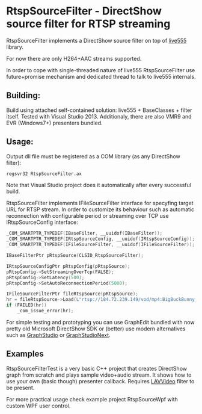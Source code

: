 # RtspSourceFilter - DirectShow source filter for RTSP streaming

RtspSourceFilter implements a DirectShow source filter on top of [live555](http://www.live555.com/liveMedia/) library.

For now there are only H264+AAC streams supported.

In order to cope with single-threaded nature of live555 RtspSourceFilter use future+promise mechanism and dedicated thread to talk to live555 internals.

## Building:

Build using attached self-contained solution: live555 + BaseClasses + filter itself. Tested with Visual Studio 2013.
Additionaly, there are also VMR9 and EVR (Windows7+) presenters bundled. 

## Usage:

Output dll file must be registered as a COM library (as any DirectShow filter):

```sh
regsvr32 RtspSourceFilter.ax
```
Note that Visual Studio project does it automatically after every successful build.


RtspSourceFilter implements IFileSourceFilter interface for specyfing target URL for RTSP stream.
In order to customize its behaviour such as automatic reconnection with configurable period or streaming over TCP use IRtspSourceConfig interface:

```cpp
_COM_SMARTPTR_TYPEDEF(IBaseFilter, __uuidof(IBaseFilter));
_COM_SMARTPTR_TYPEDEF(IRtspSourceConfig, __uuidof(IRtspSourceConfig));
_COM_SMARTPTR_TYPEDEF(IFileSourceFilter, __uuidof(IFileSourceFilter));

IBaseFilterPtr pRtspSource(CLSID_RtspSourceFilter);

IRtspSourceConfigPtr pRtspConfig(pRtspSource);
pRtspConfig->SetStreamingOverTcp(FALSE);
pRtspConfig->SetLatency(500);
pRtspConfig->SetAutoReconnectionPeriod(5000);

IFileSourceFilterPtr fileRtspSource(pRtspSource);
hr = fileRtspSource->Load(L"rtsp://184.72.239.149/vod/mp4:BigBuckBunny_115k.mov", nullptr);
if (FAILED(hr))
    _com_issue_error(hr);
```

For simple testing and prototyping you can use GraphEdit bundled with now pretty old Microsoft DirectShow SDK or (better) use modern alternatives such as [GraphStudio](http://blog.monogram.sk/janos/tools/monogram-graphstudio/) or [GraphStudioNext](https://github.com/cplussharp/graph-studio-next).

## Examples

RtspSourceFilterTest is a very basic C++ project that creates DirectShow graph from scratch and plays sample video+audio stream. It shows how to use your own (basic though) presenter callback. Requires [LAVVideo](https://github.com/Nevcairiel/LAVFilters) filter to be present.

For more practical usage check example project RtspSourceWpf with custom WPF user control.

